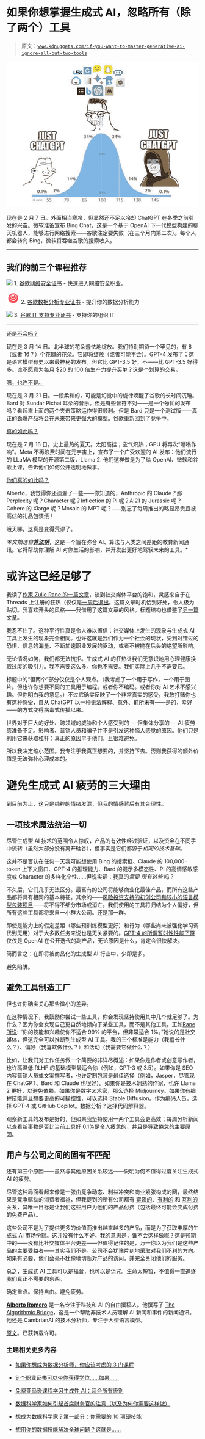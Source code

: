 # 如果你想掌握生成式 AI，忽略所有（除了两个）工具

> 原文：[`www.kdnuggets.com/if-you-want-to-master-generative-ai-ignore-all-but-two-tools`](https://www.kdnuggets.com/if-you-want-to-master-generative-ai-ignore-all-but-two-tools)

![如果你想掌握生成式 AI，忽略所有（除了两个）工具](img/3af7078c7f656c51625ed04d8f6fd661.png)

现在是 2 月 7 日。外面相当寒冷，但显然还不足以冷却 ChatGPT 在冬季之前引发的兴奋。微软准备宣布 Bing Chat，这是一个基于 OpenAI 下一代模型构建的聊天机器人，能够进行网络搜索——谷歌注定要失败（在三个月内第二次）。每个人都会转向 Bing，微软将吞噬谷歌的搜索收入。

* * *

## 我们的前三个课程推荐

![](img/0244c01ba9267c002ef39d4907e0b8fb.png) 1\. [谷歌网络安全证书](https://www.kdnuggets.com/google-cybersecurity) - 快速进入网络安全职业。

![](img/e225c49c3c91745821c8c0368bf04711.png) 2\. [谷歌数据分析专业证书](https://www.kdnuggets.com/google-data-analytics) - 提升你的数据分析能力

![](img/0244c01ba9267c002ef39d4907e0b8fb.png) 3\. [谷歌 IT 支持专业证书](https://www.kdnuggets.com/google-itsupport) - 支持你的组织 IT

* * *

[还是不会吗？](https://gs.statcounter.com/search-engine-market-share/desktop/worldwide)

现在是 3 月 14 日。北半球的花朵羞怯地绽放。我们特别期待一个罕见的，有 8（或者 16？）个花瓣的花朵。它即将绽放（或者可能不会）。GPT-4 发布了；这是语言模型有史以来最神秘的发布。但它比 GPT-3.5 好，不——比 GPT-3.5 好得多。谁不愿意为每月 $20 的 100 倍生产力提升买单？这是个划算的交易。

[嗯，也许不是。](https://www.businessinsider.com/openai-gpt4-worse-on-some-tasks-chatgpt-2023-7)

现在是 3 月 21 日。一段柔和的，可能是幻觉中的旋律唤醒了谷歌的长时间沉睡。Bard 对 Sundar Pichai 耳朵的音乐。但是有些音符不对——是一个匆忙的发布吗？看起来上面的两个夹击策略运作得很顺利。但是 Bard 只是一个测试版——真正的劲爆产品将会在未来带来更强大的模型。谷歌重新回到了竞争中。

[真的如此吗？](https://www.theverge.com/2023/4/19/23689554/google-ai-chatbot-bard-employees-criticism-pathological-liar)

现在是 7 月 18 日。史上最热的夏天。太阳高挂；空气炽热；GPU 将再次“嗡嗡作响”。Meta 不再浪费时间在元宇宙上，宣布了一个广受欢迎的 AI 发布：他们流行的 LLaMA 模型的开源第二版，Llama 2\. 他们这样做是为了给 OpenAI、微软和谷歌上课，告诉他们如何公开透明地做事。

[他们真的如此吗？](https://twitter.com/Abebab/status/1681601580309655552)

Alberto，我觉得你还遗漏了一些——你知道的，Anthropic 的 Claude？那 Perplexity 呢？Character 呢？Inflection 的 Pi 呢？AI21 的 Jurassic 呢？Cohere 的 Xlarge 呢？Mosaic 的 MPT 呢？……别忘了每周推出的略显昂贵且被高估的礼品包装纸！

哦天哪，这真是变得荒谬了。

*本文摘选自*[***算法桥***](https://thealgorithmicbridge.substack.com/subscribe?)，这是一个旨在弥合 AI、算法与人类之间差距的教育新闻通讯。它将帮助你理解 AI 对你生活的影响，并开发出更好地驾驭未来的工具。*

# 或许这已经足够了

我读了[作家 Zulie Rane 的一篇文章](https://zulie.medium.com/what-youre-feeling-is-platform-fatigue-or-why-i-m-not-joining-threads-1e188369d25d)，谈到社交媒体平台的饱和，灵感来自于在 Threads 上注册的狂热（仅仅是[一周后退出](https://fortune.com/2023/07/18/threads-loses-half-active-users-mark-zuckerberg/)。这篇文章时机恰到好处，令人极为贴切。我喜欢开头的风格——我借用了这篇文章的风格。标题结构也借鉴了[另一篇文章](https://medium.com/swlh/if-you-want-to-be-a-creator-delete-all-but-two-social-media-platforms-c1ac70b2d98e)。

我忍不住了。这种平行性真是令人难以置信：社交媒体上发生的现象与生成式 AI 工具上发生的现象完全相同。也许这就是我们作为一个社会的现状，受到对错过的恐惧、信息的海量、不断加速职业发展的驱动，或者不被抛在后头的绝望所影响。

无论情况如何，我们都无法抗拒。生成式 AI 的狂热让我们无意识地用心理健康换取过度的吸引力。我不需要这么多。你也不需要。我们实际上几乎不需要它。

标题中的“但两个”部分仅仅是个人观点。（我考虑了一个用于写作，一个用于图片。但也许你想要不同的工具用于编程。或者你不编码。或者你对 AI 艺术不感兴趣。但你明白我的意思。）不过它确实反映了一个非常真实的感受，我敢打赌你也有这种感受，自从 ChatGPT 以一种无法解释、意外、前所未有——是的，幸好——的方式变得病毒式传播以来。

世界对于巨大的好处、跨领域的威胁和个人感受到的 — 但集体分享的 — AI 疲劳感准备不足。影响者、营销人员和骗子并不是引发这种恼人感觉的原因。他们只是利用它来获取杠杆；真正的原因早于他们，且很难避免。

所以我决定缩小范围。我专注于我真正想要的，并坚持下去。否则我获得的额外价值是无法弥补心理成本的。

# 避免生成式 AI 疲劳的三大理由

到目前为止，这只是纯粹的情绪发泄，但我的情感背后有其合理性。

## 一项技术魔法统治一切

尽管生成型 AI 技术的范围令人惊叹，产品的有效性经过验证，以及资金在不同手中流转（虽然大部分没有离开硅谷），但事实是它们都源于*相同的技术基础*。

这并不是否认在任何一天我可能想使用 Bing 的搜索框、Claude 的 100,000-token 上下文窗口、GPT-4 的推理能力、Bard 的提示多模态性、Pi 的高情感敏感度或 Character 的多样化个性……但说实话：我真的*需要* *所有这些* 吗？

不久后，它们几乎无法区分。最富有的公司将能够商业化最佳产品，而所有这些产品都将具有相同的基本特征。其余的——[风险投资支持的初创公司和较小的语言模型包装项目](https://www.theinformation.com/briefings/jasper-mutiny-ai-startups-cut-workers-as-chatbot-rivalry-grows)——将不得不细分市场或消亡。我们使用的工具将归结为个人偏好，但所有这些工具都将来自一小群大公司。还是那一群。

即使是能力上的假定差距（哪些预训练模型更好）和行为（哪些尚未被强化学习调优到无用）对于大多数任务来说也是无关紧要的。[GPT-4 的所谓暂时性性能下降](https://community.openai.com/t/experiencing-decreased-performance-with-chatgpt-4/234269)仅仅是 OpenAI 在公开迭代的副产品，无论原因是什么，肯定会很快解决。

简而言之：在即将被商品化的生成型 AI 行业中，少即是多。

避免陷阱。

## 避免工具制造工厂

但也许你确实关心那些微小的差异。

在这种情况下，我鼓励你尝试一些工具，你会发现坚持使用其中几个就足够了。为什么？因为你会发现自己更自然地倾向于某些工具，而不是其他工具。正如[Rane 所说](https://medium.com/swlh/if-you-want-to-be-a-creator-delete-all-but-two-social-media-platforms-c1ac70b2d98e): “你的技能和兴趣使你不适合 99% 的平台，但非常适合 1%。”她说的是社交媒体，但这完全可以推断到生成型 AI 工具。我的三个标准是能力（我擅长什么？）、偏好（我喜欢做什么？）和活动（我需要它做什么？）

比如，让我们对工作任务做一个简要的非详尽概述：如果你是作者或创意写作者，也许高温低 RLHF 的基础模型最适合你（例如，GPT-3 或 3.5）。如果你是 SEO 内容营销人员或文案撰写者，也许定制包装是最佳选择（例如，Jasper，尽管现在 ChatGPT、Bard 和 Claude 也很好）。如果你是技术娴熟的作家，也许 Llama 2 更好，以避免依赖。如果你是数字艺术家，那么选择 Midjourney。如果你有编程技能并且想要更高的可操控性，可以选择 Stable Diffusion。作为编码人员，选择 GPT-4 或 GitHub Copilot。数据分析？选择代码解释器。

观察新工具的发布是好的，但如果我坚持使用一两个工具会更高效；每周分析新闻以查看新事物是否比当前工具好 0.1%是令人疲惫的，并且是导致倦怠的主要原因。

## 用户与公司之间的固有不匹配

还有第三个原因——虽然与其他原因关系较远——说明为何不值得过度关注生成式 AI 的疲劳。

尽管这种局面看起来像是一张由竞争动态、利益冲突和商业紧张构成的网，最终结果是竞争驱动的消费者福祉，但我提到的所有公司都有 [紧密的](https://blogs.microsoft.com/blog/2023/01/23/microsoftandopenaiextendpartnership/)、[有利的](https://www.anthropic.com/index/anthropic-partners-with-google-cloud) 和 [互利的](https://about.fb.com/news/2023/07/llama-2/) 关系，其唯一目标是让我们这些用户为他们的产品付费（包括最终可能会变成付费的免费产品）。

这些公司不是为了提供更多的价值而推出越来越多的产品，而是为了获取丰厚的生成式 AI 市场份额。这并没有什么不好。我的意思是，谁不会这样做呢？这是预期中的——没有比社交媒体平台更差——但值得记住的是，万一你以为我们是这些产品的主要受益者——其实我们不是。公司不会犹豫片刻地采取对我们不利的方向。如果有必要，他们会毫不犹豫地切断对产品的访问，并完全关闭他们的服务。

总之，生成式 AI 工具可以是福音，也可以是诅咒。生命太短暂，不值得一直追逐我们真正不需要的东西。

确定重点。保持自由。避免疲劳。

**[Alberto Romero](https://medium.com/@albertoromgar)** 是一名专注于科技和 AI 的自由撰稿人。他撰写了 [The Algorithmic Bridge](https://thealgorithmicbridge.substack.com/)，这是一个帮助非技术人员理解 AI 新闻和事件的新闻通讯。他还是 CambrianAI 的技术分析师，专注于大型语言模型。

[原文](https://albertoromgar.medium.com/if-you-want-to-master-generative-ai-ignore-all-but-two-tools-d6f511fa582)。已获转载许可。

### 主题相关更多内容

+   [如果你想成为数据分析师，你应该考虑的 3 门课程](https://www.kdnuggets.com/3-courses-you-should-consider-if-you-want-to-become-a-data-analyst)

+   [9 个职业证书可以带你获得学位……如果……](https://www.kdnuggets.com/9-professional-certificates-that-can-take-you-onto-a-degree-if-you-really-want-to)

+   [免费亚马逊课程学习生成性 AI：适合所有级别](https://www.kdnuggets.com/free-amazon-courses-to-learn-generative-ai-for-all-levels)

+   [数据科学家如何引起首席财务官的注意（以及为何你需要这样做）](https://www.kdnuggets.com/2021/12/data-scientists-get-ear-cfos-want.html)

+   [想成为数据科学家？第一部分：你需要的 10 项硬技能](https://www.kdnuggets.com/want-to-become-a-data-scientist-part-1-10-hard-skills-you-need)

+   [想用你的数据技能解决全球问题？这就是……](https://www.kdnuggets.com/2022/04/jhu-want-data-skills-solve-global-problems.html)
